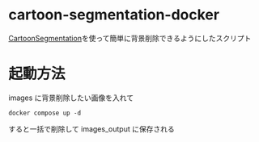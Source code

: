 # cartoon-segmentation-docker

[CartoonSegmentation](https://github.com/CartoonSegmentation/CartoonSegmentation)を使って簡単に背景削除できるようにしたスクリプト

# 起動方法

images に背景削除したい画像を入れて

```
docker compose up -d
```

すると一括で削除して images_output に保存される
